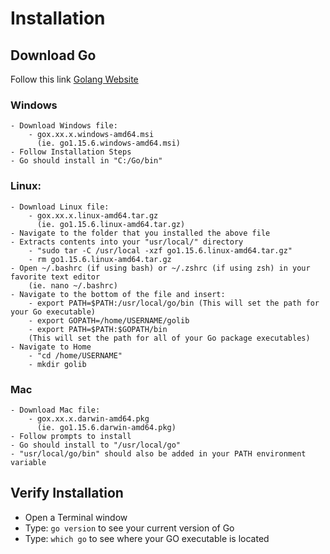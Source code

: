 # Installation

## Download Go

Follow this link [Golang Website](https://golang.org/dl/)

### Windows

    - Download Windows file:
        - gox.xx.x.windows-amd64.msi
          (ie. go1.15.6.windows-amd64.msi)
    - Follow Installation Steps
    - Go should install in "C:/Go/bin"

### Linux:

    - Download Linux file:
        - gox.xx.x.linux-amd64.tar.gz
          (ie. go1.15.6.linux-amd64.tar.gz)
    - Navigate to the folder that you installed the above file
    - Extracts contents into your "usr/local/" directory
        - "sudo tar -C /usr/local -xzf go1.15.6.linux-amd64.tar.gz"
        - rm go1.15.6.linux-amd64.tar.gz
    - Open ~/.bashrc (if using bash) or ~/.zshrc (if using zsh) in your favorite text editor
        (ie. nano ~/.bashrc)
    - Navigate to the bottom of the file and insert:
        - export PATH=$PATH:/usr/local/go/bin (This will set the path for your Go executable)
        - export GOPATH=/home/USERNAME/golib
        - export PATH=$PATH:$GOPATH/bin
        (This will set the path for all of your Go package executables)
    - Navigate to Home
        - "cd /home/USERNAME"
        - mkdir golib

### Mac

    - Download Mac file:
        - gox.xx.x.darwin-amd64.pkg
          (ie. go1.15.6.darwin-amd64.pkg)
    - Follow prompts to install
    - Go should install to "/usr/local/go"
    - "usr/local/go/bin" should also be added in your PATH environment variable

## Verify Installation

- Open a Terminal window
- Type: `go version` to see your current version of Go
- Type: `which go` to see where your GO executable is located
